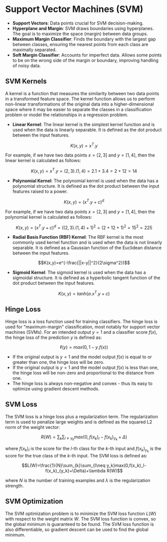 # Support Vector Machines (SVM)

- **Support Vectors**: Data points crucial for SVM decision-making.
- **Hyperplane and Margin**: SVM draws boundaries using hyperplanes. The goal is to maximize the space (margin) between data groups.
- **Maximum Margin Classifier**: Finds the boundary with the largest gap between classes, ensuring the nearest points from each class are maximally separated.
- **Soft Margin Classifier**: Accounts for imperfect data. Allows some points to be on the wrong side of the margin or boundary, improving handling of noisy data.

## SVM Kernels
A kernel is a function that measures the similarity between two data points in a transformed feature space. The kernel function allows us to perform non-linear transformations of the original data into a higher-dimensional space where it may be easier to separate the classes in a classification problem or model the relationships in a regression problem.

- **Linear Kernel**: The linear kernel is the simplest kernel function and is used when the data is linearly separable. It is defined as the dot product between the input features.

$$K(x,y)=x^T.y$$

For example, if we have two data points $x=[2,3]$ and $y=[1,4]$, then the linear kernel is calculated as follows:

$$K(x,y)=x^T.y=(2,3).(1,4)=2.1+3.4=2+12=14$$

- **Polynomial Kernel**: The polynomial kernel is used when the data has a polynomial structure. It is defined as the dot product between the input features raised to a power.

$$K(x,y)=(x^T.y+c)^d$$

For example, if we have two data points $x=[2,3]$ and $y=[1,4]$, then the polynomial kernel is calculated as follows:

$$K(x,y)=(x^T.y+c)^d=((2,3).(1,4)+1)^2=(2+12+1)^2=15^2=225$$

- **Radial Basis Function (RBF) Kernel**: The RBF kernel is the most commonly used kernel function and is used when the data is not linearly separable. It is defined as a Gaussian function of the Euclidean distance between the input features.

$$K(x,y)=e^(-\frac{||x-y||^2}{2\sigma^2})$$

- **Sigmoid Kernel**: The sigmoid kernel is used when the data has a sigmoidal structure. It is defined as a hyperbolic tangent function of the dot product between the input features.

$$K(x,y)=tanh(\alpha.x^T.y+c)$$

## Hinge Loss
Hinge loss is a loss function used for training classifiers. The hinge loss is used for "maximum-margin" classification, most notably for support vector machines (SVMs). For an intended output $y=1$ and a classifier score $f(x)$, the hinge loss of the prediction $y$ is defined as:

$$\ell(y)=max(0,1-y.f(x))$$

- If the original output is $y=1$ and the model output $f(x)$ is equal to or greater than one, the hinge loss will be zero.
- If the original output is $y=1$ and the model output $f(x)$ is less than one, the hinge loss will be non-zero and proportional to the distance from one.
- The hinge loss is always non-negative and convex - thus its easy to optimize using gradient descent methods.

## SVM Loss
The SVM loss is a hinge loss plus a regularization term. The regularization term is used to penalize large weights and is defined as the squared L2 norm of the weight vector:

$$R(W)=\sum_{k}\sum_{l\neq y_k}max(0,f(x_k)_l-f(x_k)_{y_k}+\Delta)$$

where $f(x_k)_l$ is the score for the $l$-th class for the $k$-th input and $f(x_k)_{y_k}$ is the score for the true class of the $k$-th input. The SVM loss is defined as:

$$L(W)=\frac{1}{N}\sum_{k}\sum_{l\neq y_k}max(0,f(x_k)_l-f(x_k)_{y_k}+\Delta)+\lambda R(W)$$

where $N$ is the number of training examples and $\lambda$ is the regularization strength.

## SVM Optimization
The SVM optimization problem is to minimize the SVM loss function $L(W)$ with respect to the weight matrix $W$. The SVM loss function is convex, so the global minimum is guaranteed to be found. The SVM loss function is also differentiable, so gradient descent can be used to find the global minimum.